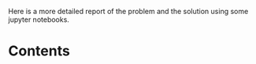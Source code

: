 Here is a more detailed report of the problem and the solution using some jupyter notebooks.

# Contents
